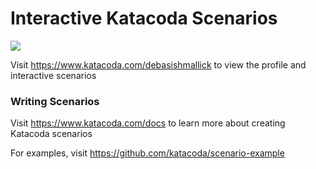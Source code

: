 # Interactive Katacoda Scenarios

[![](http://shields.katacoda.com/katacoda/debasishmallick/count.svg)](https://www.katacoda.com/debasishmallick "Get your profile on Katacoda.com")

Visit https://www.katacoda.com/debasishmallick to view the profile and interactive scenarios

### Writing Scenarios
Visit https://www.katacoda.com/docs to learn more about creating Katacoda scenarios

For examples, visit https://github.com/katacoda/scenario-example
